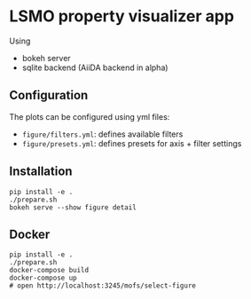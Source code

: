 # LSMO property visualizer app

Using

 * bokeh server
 * sqlite backend
   (AiiDA backend in alpha)

## Configuration

The plots can be configured using yml files:

 * `figure/filters.yml`: defines available filters
 * `figure/presets.yml`: defines presets for axis + filter settings

## Installation

```
pip install -e .
./prepare.sh
bokeh serve --show figure detail
```

## Docker

```
pip install -e .
./prepare.sh
docker-compose build
docker-compose up
# open http://localhost:3245/mofs/select-figure
```
